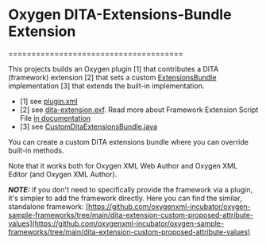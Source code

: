 # Oxygen DITA-Extensions-Bundle Extension
======================================

This projects builds an Oxygen plugin [1] that contributes a DITA (framework) extension [2] that sets a custom [ExtensionsBundle](https://www.oxygenxml.com/InstData/Editor/SDK/javadoc/ro/sync/ecss/extensions/api/ExtensionsBundle.html) implementation [3] that extends the built-in implementation.
- [1] see [plugin.xml](plugin.xml)
- [2] see [dita-extension.exf](dita-extension.exf). Read more about Framework Extension Script File [in documentation](https://www.oxygenxml.com/doc/ug-editor/topics/framework-customization-script-usecases.html)
- [3] see [CustomDitaExtensionsBundle.java](src/main/java/com/oxygenxml/demo/CustomDitaExtensionsBundle.java)

You can create a custom DITA extensions bundle where you can override built-in methods. 

Note that it works both for Oxygen XML Web Author and Oxygen XML Editor (and Oxygen XML Author).

**_NOTE:_** if you don't need to specifically provide the framework via a plugin, it's simpler to add the framework directly.
Here you can find the similar, standalone framework: [https://github.com/oxygenxml-incubator/oxygen-sample-frameworks/tree/main/dita-extension-custom-proposed-attribute-values](https://github.com/oxygenxml-incubator/oxygen-sample-frameworks/tree/main/dita-extension-custom-proposed-attribute-values)
